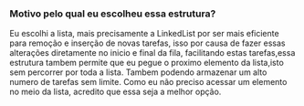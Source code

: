 <h3>Motivo pelo qual eu escolheu essa estrutura?</h3>
Eu escolhi a lista, mais precisamente a LinkedList por ser mais eficiente para remoção e inserção de novas tarefas, isso por causa de fazer essas alterações diretamente no inicio e final da fila, 
facilitando estas tarefas,essa estrutura tambem permite que eu pegue o proximo elemento da lista,isto sem percorrer por toda a lista. Tambem podendo armazenar um alto numero de tarefas sem limite. 
Como eu não preciso acessar um elemento no meio da lista, acredito que essa seja a melhor opção.
